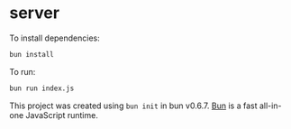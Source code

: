 # server

To install dependencies:

```bash
bun install
```

To run:

```bash
bun run index.js
```

This project was created using `bun init` in bun v0.6.7. [Bun](https://bun.sh) is a fast all-in-one JavaScript runtime.

